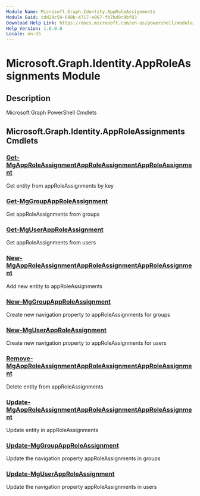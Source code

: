 ```yaml
---
Module Name: Microsoft.Graph.Identity.AppRoleAssignments
Module Guid: cdd29c59-698b-4717-a967-fb7bd9c9bf83
Download Help Link: https://docs.microsoft.com/en-us/powershell/module/microsoft.graph.identity.approleassignments
Help Version: 1.0.0.0
Locale: en-US
---
```


# Microsoft.Graph.Identity.AppRoleAssignments Module
## Description
Microsoft Graph PowerShell Cmdlets

## Microsoft.Graph.Identity.AppRoleAssignments Cmdlets
### [Get-MgAppRoleAssignmentAppRoleAssignmentAppRoleAssignment](Get-MgAppRoleAssignmentAppRoleAssignmentAppRoleAssignment.md)
Get entity from appRoleAssignments by key

### [Get-MgGroupAppRoleAssignment](Get-MgGroupAppRoleAssignment.md)
Get appRoleAssignments from groups

### [Get-MgUserAppRoleAssignment](Get-MgUserAppRoleAssignment.md)
Get appRoleAssignments from users

### [New-MgAppRoleAssignmentAppRoleAssignmentAppRoleAssignment](New-MgAppRoleAssignmentAppRoleAssignmentAppRoleAssignment.md)
Add new entity to appRoleAssignments

### [New-MgGroupAppRoleAssignment](New-MgGroupAppRoleAssignment.md)
Create new navigation property to appRoleAssignments for groups

### [New-MgUserAppRoleAssignment](New-MgUserAppRoleAssignment.md)
Create new navigation property to appRoleAssignments for users

### [Remove-MgAppRoleAssignmentAppRoleAssignmentAppRoleAssignment](Remove-MgAppRoleAssignmentAppRoleAssignmentAppRoleAssignment.md)
Delete entity from appRoleAssignments

### [Update-MgAppRoleAssignmentAppRoleAssignmentAppRoleAssignment](Update-MgAppRoleAssignmentAppRoleAssignmentAppRoleAssignment.md)
Update entity in appRoleAssignments

### [Update-MgGroupAppRoleAssignment](Update-MgGroupAppRoleAssignment.md)
Update the navigation property appRoleAssignments in groups

### [Update-MgUserAppRoleAssignment](Update-MgUserAppRoleAssignment.md)
Update the navigation property appRoleAssignments in users

